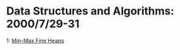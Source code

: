# Data Structures and Algorithms: 2000/7/29-31  
1: [Min-Max Fine Heaps](https://doi.org/10.48550/arXiv.cs/0007043)  